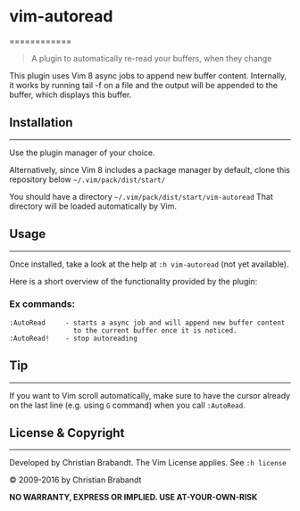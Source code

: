 # vim-autoread
============
> A plugin to automatically re-read your buffers, when they change

This plugin uses Vim 8 async jobs to append new buffer content. Internally, it
works by running tail -f on a file and the output will be appended to the
buffer, which displays this buffer.

## Installation
---

Use the plugin manager of your choice.

Alternatively, since Vim 8 includes a package manager by default, clone this repository below
`~/.vim/pack/dist/start/`

You should have a directory `~/.vim/pack/dist/start/vim-autoread`
That directory will be loaded automatically by Vim.

## Usage
---
Once installed, take a look at the help at `:h vim-autoread` (not yet available).

Here is a short overview of the functionality provided by the plugin:

### Ex commands:

    :AutoRead     - starts a async job and will append new buffer content
                    to the current buffer once it is noticed.
    :AutoRead!    - stop autoreading

## Tip
---
If you want to Vim scroll automatically, make sure to have the cursor already on the last
line (e.g. using `G` command) when you call `:AutoRead`.

## License & Copyright
-------

Developed by Christian Brabandt. 
The Vim License applies. See `:h license`

© 2009-2016 by Christian Brabandt

__NO WARRANTY, EXPRESS OR IMPLIED.  USE AT-YOUR-OWN-RISK__
